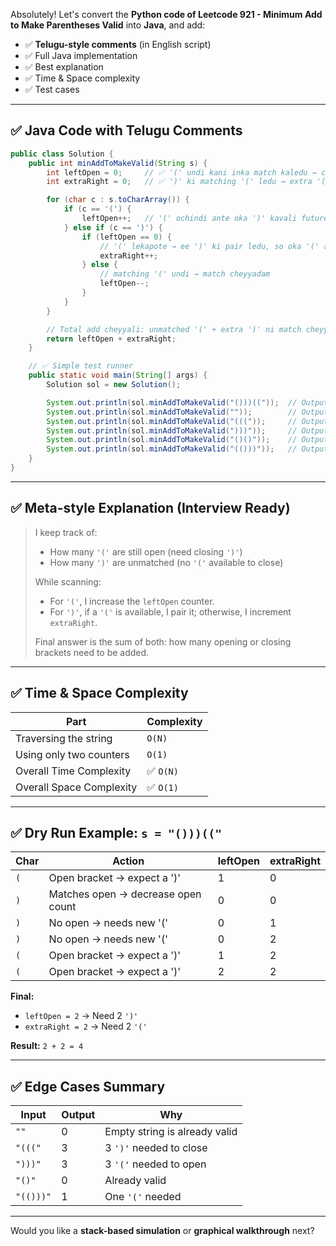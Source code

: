 Absolutely! Let's convert the **Python code of Leetcode 921 - Minimum Add to Make Parentheses Valid** into **Java**, and add:

* ✅ **Telugu-style comments** (in English script)
* ✅ Full Java implementation
* ✅ Best explanation
* ✅ Time & Space complexity
* ✅ Test cases

---

## ✅ Java Code with Telugu Comments

```java
public class Solution {
    public int minAddToMakeValid(String s) {
        int leftOpen = 0;     // ✅ '(' undi kani inka match kaledu → closing ')' kavali
        int extraRight = 0;   // ✅ ')' ki matching '(' ledu → extra '(' add cheyyali

        for (char c : s.toCharArray()) {
            if (c == '(') {
                leftOpen++;   // '(' ochindi ante oka ')' kavali future lo
            } else if (c == ')') {
                if (leftOpen == 0) {
                    // '(' lekapote → ee ')' ki pair ledu, so oka '(' add cheyyali
                    extraRight++;
                } else {
                    // matching '(' undi → match cheyyadam
                    leftOpen--;
                }
            }
        }

        // Total add cheyyali: unmatched '(' + extra ')' ni match cheyyadaniki
        return leftOpen + extraRight;
    }

    // ✅ Simple test runner
    public static void main(String[] args) {
        Solution sol = new Solution();

        System.out.println(sol.minAddToMakeValid("()))(("));  // Output: 4
        System.out.println(sol.minAddToMakeValid(""));        // Output: 0
        System.out.println(sol.minAddToMakeValid("((("));     // Output: 3
        System.out.println(sol.minAddToMakeValid(")))"));     // Output: 3
        System.out.println(sol.minAddToMakeValid("()()"));    // Output: 0
        System.out.println(sol.minAddToMakeValid("(()))"));   // Output: 1
    }
}
```

---

## ✅ Meta-style Explanation (Interview Ready)

> I keep track of:
>
> * How many `'('` are still open (need closing `')'`)
> * How many `')'` are unmatched (no `'('` available to close)
>
> While scanning:
>
> * For `'('`, I increase the `leftOpen` counter.
> * For `')'`, if a `'('` is available, I pair it; otherwise, I increment `extraRight`.
>
> Final answer is the sum of both: how many opening or closing brackets need to be added.

---

## ✅ Time & Space Complexity

| Part                     | Complexity |
| ------------------------ | ---------- |
| Traversing the string    | `O(N)`     |
| Using only two counters  | `O(1)`     |
| Overall Time Complexity  | ✅ `O(N)`   |
| Overall Space Complexity | ✅ `O(1)`   |

---

## ✅ Dry Run Example: `s = "()))(("`

| Char | Action                             | leftOpen | extraRight |
| ---- | ---------------------------------- | -------- | ---------- |
| `(`  | Open bracket → expect a ')'        | 1        | 0          |
| `)`  | Matches open → decrease open count | 0        | 0          |
| `)`  | No open → needs new '('            | 0        | 1          |
| `)`  | No open → needs new '('            | 0        | 2          |
| `(`  | Open bracket → expect a ')'        | 1        | 2          |
| `(`  | Open bracket → expect a ')'        | 2        | 2          |

**Final:**

* `leftOpen = 2` → Need 2 `')'`
* `extraRight = 2` → Need 2 `'('`

**Result:** `2 + 2 = 4`

---

## ✅ Edge Cases Summary

| Input     | Output | Why                           |
| --------- | ------ | ----------------------------- |
| `""`      | 0      | Empty string is already valid |
| `"((("`   | 3      | 3 `')'` needed to close       |
| `")))"`   | 3      | 3 `'('` needed to open        |
| `"()"`    | 0      | Already valid                 |
| `"(()))"` | 1      | One `'('` needed              |

---

Would you like a **stack-based simulation** or **graphical walkthrough** next?

